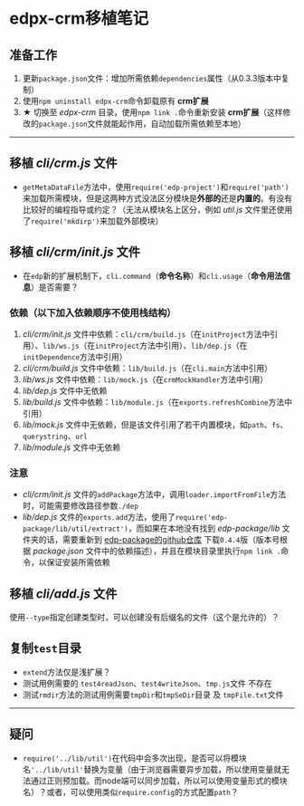 edpx-crm移植笔记
===========

准备工作
--------
1. 更新`package.json`文件：增加所需依赖`dependencies`属性（从0.3.3版本中复制）
2. 使用`npm uninstall edpx-crm`命令卸载原有 **crm扩展**
3. **★** 切换至 *edpx-crm* 目录，使用`npm link .`命令重新安装 **crm扩展**（这样修改的`package.json`文件就能起作用，自动加载所需依赖至本地）


- - - - - - - - - -

移植 *cli/crm.js* 文件
---------------------
* `getMetaDataFile`方法中，使用`require('edp-project')`和`require('path')`来加载所需模块，但是这两种方式没法区分模块是**外部的**还是**内置的**。有没有比较好的编程指导或约定？（无法从模块名上区分，例如 *util.js* 文件里还使用了`require('mkdirp')`来加载外部模块）


移植 *cli/crm/init.js* 文件
--------------------------
* 在`edp`新的扩展机制下，`cli.command`（**命令名称**）和`cli.usage`（**命令用法信息**）是否需要？

### 依赖（以下加入依赖顺序不使用栈结构）
1. *cli/crm/init.js* 文件中依赖：`cli/crm/build.js`（在`initProject`方法中引用）、`lib/ws.js`（在`initProject`方法中引用）、`lib/dep.js`（在`initDependence`方法中引用）
2. *cli/crm/build.js* 文件中依赖：`lib/build.js`（在`cli.main`方法中引用）
3. *lib/ws.js* 文件中依赖：`lib/mock.js`（在`crmMockHandler`方法中引用）
4. *lib/dep.js* 文件中无依赖
5. *lib/build.js* 文件中依赖：`lib/module.js`（在`exports.refreshCombine`方法中引用）
6. *lib/mock.js* 文件中无依赖，但是该文件引用了若干内置模块，如`path`、`fs`、`querystring`、`url`
7. *lib/module.js* 文件中无依赖

### 注意
* *cli/crm/init.js* 文件的`addPackage`方法中，调用`loader.importFromFile`方法时，可能需要修改路径参数`./dep`
* *lib/dep.js* 文件的`exports.add`方法，使用了`require('edp-package/lib/util/extract')`，而如果在本地没有找到 *edp-package/lib* 文件夹的话，需要重新到 [edp-package的github仓库](https://github.com/ecomfe/edp-package/releases) 下载`0.4.4`版（版本号根据 *package.json* 文件中的依赖描述），并且在模块目录里执行`npm link .`命令，以保证安装所需依赖


移植 *cli/add.js* 文件
---------------------
使用`--type`指定创建类型时，可以创建没有后缀名的文件（这个是允许的）？




复制`test`目录
----------------
* `extend`方法仅是浅扩展？
* 测试用例需要的 `test4readJson`、`test4writeJson`、`tmp.js`文件 不存在
* 测试`rmdir`方法的测试用例需要`tmpDir`和`tmpSeDir`目录 及 `tmpFile.txt`文件


- - - - - - - - - -

疑问
----
* `require('../lib/util')`在代码中会多次出现，是否可以将模块名`'../lib/util'`替换为变量（由于浏览器需要异步加载，所以使用变量就无法通过正则预加载。而node端可以同步加载，所以可以使用变量形式的模块名）？或者，可以使用类似`require.config`的方式配置`path`？
